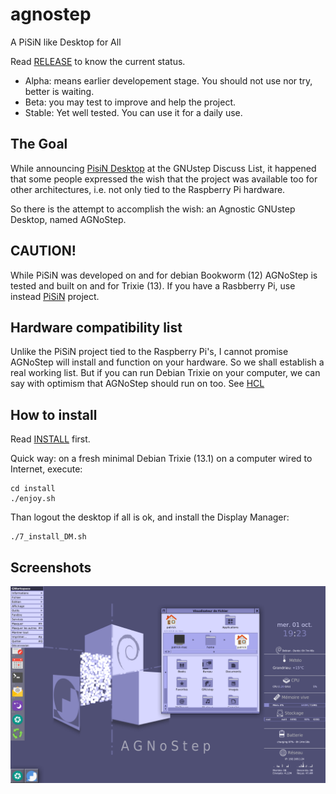 # agnostep
A PiSiN like Desktop for All

Read [RELEASE](install/RELEASE) to know the current status.
- Alpha: means earlier developement stage. You should not use nor try, better is waiting.
- Beta: you may test to improve and help the project.
- Stable: Yet well tested. You can use it for a daily use. 


## The Goal
While announcing [PisiN Desktop](https://github.com/pcardona34/pi-step-initiative) at the GNUstep Discuss List, it happened that some people expressed the wish that the project was available too for other architectures, i.e. not only tied to the Raspberry Pi hardware.

So there is the attempt to accomplish the wish: an Agnostic GNUstep Desktop, named AGNoStep.

## CAUTION!

While PiSiN was developed on and for debian Bookworm (12) AGNoStep is tested and built on and for Trixie (13).
If you have a Rasbberry Pi, use instead [PiSiN](https://github.com/pcardona34/pi-step-initiative) project.

## Hardware compatibility list

Unlike the PiSiN project tied to the Raspberry Pi's, I cannot promise AGNoStep will install and function on your hardware.
So we shall establish a real working list.
But if you can run Debian Trixie on your computer, we can say with optimism that AGNoStep should run on too. See [HCL](install/HCL)

## How to install

Read [INSTALL](install/INSTALL) first.

Quick way: on a fresh minimal Debian Trixie (13.1) on a computer wired to Internet, execute:
	
	cd install
	./enjoy.sh

Than logout the desktop if all is ok, and install the Display Manager:

	./7_install_DM.sh


## Screenshots

![AGNoStep Desktop on Debian Trixie](Screenshots/screenshot_agnostep_debian13.png)
